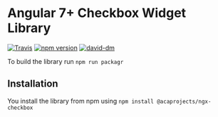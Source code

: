 # Angular 7+ Checkbox Widget Library

[![Travis](https://travis-ci.org/acaprojects/ngx-checkbox.svg)](https://travis-ci.org/acaprojects/ngx-checkbox)
[![npm version](https://badge.fury.io/js/%40acaprojects%2Fngx-checkbox.svg)](https://badge.fury.io/js/%40acaprojects%2Fngx-checkbox)
[![david-dm](https://david-dm.org/%40acaprojects%2Fngx-checkbox.svg)](https://david-dm.org/%40acaprojects%2Fngx-checkbox)

To build the library run `npm run packagr`

## Installation

You install the library from npm using `npm install @acaprojects/ngx-checkbox`
